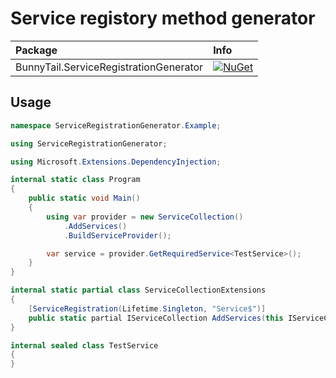 # Service registory method generator

| Package | Info |
|:-|:-|
| BunnyTail.ServiceRegistrationGenerator | [![NuGet](https://img.shields.io/nuget/v/BunnyTail.ServiceRegistrationGenerator.svg)](https://www.nuget.org/packages/BunnyTail.ServiceRegistrationGenerator) |

## Usage

```csharp
namespace ServiceRegistrationGenerator.Example;

using ServiceRegistrationGenerator;

using Microsoft.Extensions.DependencyInjection;

internal static class Program
{
    public static void Main()
    {
        using var provider = new ServiceCollection()
            .AddServices()
            .BuildServiceProvider();

        var service = provider.GetRequiredService<TestService>();
    }
}

internal static partial class ServiceCollectionExtensions
{
    [ServiceRegistration(Lifetime.Singleton, "Service$")]
    public static partial IServiceCollection AddServices(this IServiceCollection services);
}

internal sealed class TestService
{
}
```
